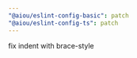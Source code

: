 ```yaml
---
"@aiou/eslint-config-basic": patch
"@aiou/eslint-config-ts": patch
---
```


fix indent with brace-style
